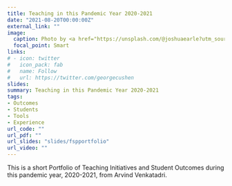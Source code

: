 ```yaml
---
title: Teaching in this Pandemic Year 2020-2021
date: "2021-08-20T00:00:00Z"
external_link: ""
image:
  caption: Photo by <a href="https://unsplash.com/@joshuaearle?utm_source=unsplash&utm_medium=referral&utm_content=creditCopyText">Joshua Earle</a> on <a href="https://unsplash.com/s/photos/journey?utm_source=unsplash&utm_medium=referral&utm_content=creditCopyText">Unsplash</a>
  focal_point: Smart
links:
# - icon: twitter
#   icon_pack: fab
#   name: Follow
#   url: https://twitter.com/georgecushen
slides: 
summary: Teaching in this Pandemic Year 2020-2021
tags:
- Outcomes
- Students
- Tools
- Experience
url_code: ""
url_pdf: ""
url_slides: "slides/fspportfolio"
url_video: ""
---
```


This is a short Portfolio of Teaching Initiatives and Student Outcomes during this pandemic year, 2020-2021, from Arvind Venkatadri.
